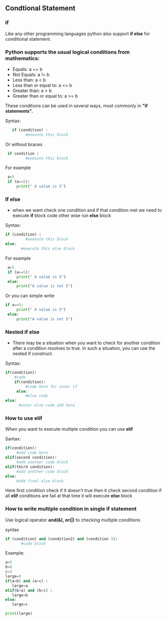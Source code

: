 ## Condtional Statement

### if

Like any other programming languages python also support **if else** for conditional statement. 

### Python supports the usual logical conditions from mathematics:
  - Equals: a == b
  - Not Equals: a != b
  - Less than: a < b
  - Less than or equal to: a <= b
  - Greater than: a > b
  - Greater than or equal to: a >= b

These conditions can be used in several ways, most commonly in **"if statements".**

Syntax:
```python
   if (condition) :
         #exexute this block
```
Or without braces
```python
 if condition :
         #exexute this block
```

For example
```python
 a=5
 if (a==5):
     print(" A value is 5")
```

### If else
- when we want check one condition and if that condition met we need to execute **if** block code other wise run **else** block

Syntax:
```python
if (condition) :
         #exexute this block
else:
       #execute this else block
```

For example
```python
 a=5
 if (a==5):
     print(" A value is 5")
 else:
     print("A value is not 5") 
```
Or you can simple write
```python
if a==5:
     print(" A value is 5")
 else:
     print("A value is not 5") 
```

### Nested if else
- There may be a situation when you want to check for another condition after a condition resolves to true. 
  In such a situation, you can use the nested if construct.

Syntax:
```PYTHON
if(condition):
    #code
    if(condition):
         #code here for inner if
     else:
         #else code
else:
      #outer else code add here
```

### How to use elif
When you want to execute multiple condition you can use **elif**

Santax:
```python
if(condition):
     #add code here
elif(second condition): 
     #add another code block
elif(third condition): 
     #add another code block
else:
     #add final else block
```
Here first condition check if it doesn't true then it check second condition if all **elif** conditions are fail at that time it will execute **else** block

### How to write multiple condition in single if statement
Use logical operator **and(&), or(|)** to checking multiple conditions

syntax
```python
if (condition) and (condition2) and (condition 3):
       #code block
```

Example:
```python
a=5
b=6
c=3
large=0
if(a>b) and (a>c) :
   large=a
elif(b>a) and (b>c) :
   large=b
else:
   large=c

print(large) 
```
